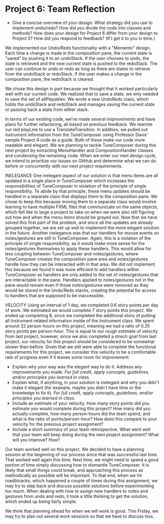 Project 6: Team Reflection
========================

*   Give a concise overview of your design. What strategy did you use to implement undo/redo? How did you divide the code into classes and methods? How does your design for Project 6 differ from your design to Project 5? How did you respond to feedback? (If I get it to you in time.)

We implemented our Undo/Redo functionality with a "Memento" design. Each time a change is made in the composition pane, the current state is "saved" by pushing it to an undoStack. If the user chooses to undo, the state is retrieved and the new current state is pushed to the redoStack. The user can continue to undo or redo as long as there are states to retrieve from the undoStack or redoStack. If the user makes a change in the composition pane, the redoStack is cleared. 

We chose this design in part because we thought that it worked particularly well with our current code. We realized that to save a state, we only needed to save the set of allPlayables. We wrote a new UndoRedo class, which holds the undoStack and redoStack and manages saving the current state or passing back a state from either stack. 

In terms of our existing code, we've made several improvements and have plans for further refactoring, all based on previous feedback. We rewrote our red playLine to use a TranslateTransition. In addition, we pulled out instrument information from the TuneComposer using Professor Davis' sample Project 4 code as a guide. Both of these make our code more readable and elegant. We are planning to tackle TuneComposer during this next project by extracting MenuHandler and CompositionHandler classes and condensing the remaining code. When we enter our next design cycle, we intend to prioritize our issues on GitHub and determine what we can do before or concurrently with our next project requirements. 

INELEGANCE
One inelegant aspect of our solution is that menu items are all updated in a single place in TuneComposer which increases the responsibilities of TuneComposer in violation of the principle of single responsibility. To abide by that principle, these menu updates should be handled in a separate class that displays them to the composition pane. We chose to keep this because moving them to a separate class would involve learning to have multiple FXML files that communicate on the same objects, which felt like to large a project to take on when we were also still figuring out how and when the menu items should be grayed out. Now that we have solved this first part of the problem, and since all the updates are already grouped together, we are set up well to implement the more elegant solution in the future. Another inelegance was that our handlers for mouse events on notes/gestures are still in TuneComposer. Again, this is a violation of the principle of single responsibility, as it would make more sense for the notes/gestures themselves to apply these handlers. This would allow for less coupling between TuneComposer and notes/gestures, where TuneComposer creates the composition pane area and notes/gestures handle how they can be interacted with in that area. We did not implement this because we found it was more efficient to add handlers within TuneComposer as handlers are only added to the set of notes/gestures that are interactable in the pane. Handlers applied to notes/gestures not in the pane would remain even if those notes/gestures were removed as they would be stored in the Undo/Redo stacks, creating the potential for access to handlers that are supposed to be inaccessible.

VELOCITY
Using an interval of 1 day, we completed 0.6 story points per day of work. We estimated we would complete 7 story points this project. We ended up completing 8, since we completed the additional story of putting all Instrument related information inside of the Instrument class. We spent around 32 person-hours on this project, meaning we had a ratio of 0.25 story points per person-hour. This is equal to our rough estimate of velocity from last project, however, since we also completed a strech goal from last project, our velocity for this project should be considered to be somewhat slower than before. Given that we still were able to complete the functional requirements for this project, we consider this velocity to be a comfortable rate of progress even if it leaves some room for improvement. 

*   Explain why your way was the elegant way to do it. Address any improvements you made. *For full credit, apply concepts, guidelines, and/or principles you learned in class.*
*   Explain what, if anything, in your solution is inelegant and why you didn't make it elegant (for example, maybe you didn't have time or the knowledge to fix it). *For full credit, apply concepts, guidelines, and/or principles you learned in class.*
*   Include an estimate of your velocity. How many story points did you estimate you would complete during this project? How many did you actually complete, how many person-hours did the team spend, and what is the ratio of points/person-hour? How does this compare to your velocity for the previous project assignment?
*   Include a short summary of your team retrospective. What went well that your team will keep doing during the next project assignment? What will you improve? How?

Our team worked well on this project. We decided to have a planning session at the beginning of our process since that was successful last time. That worked well again this time. Next time, we might need to spend a good portion of time simply discussing how to dismantle TuneComposer. It is likely that small things could break, and approaching this process as methodically as possible will be important. To that end, when we hit roadbloacks, which happened a couple of times during this assignment, we may try to step back and discuss possible solutions before experimenting too much. When dealing with how to assign new handlers to notes and gestures from undo and redo, it took a little thinking to get the solution, which ended up being fairly simple. 

We think that planning ahead for when we will work is good. This Friday, we may try to plan out several work sessions so that we have to discuss less. 


